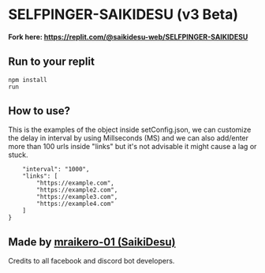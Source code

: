 # SELFPINGER-SAIKIDESU (v3 Beta)


<h4>Fork here: <a href="https://replit.com/@saikidesu-web/SELFPINGER-SAIKIDESU"> https://replit.com/@saikidesu-web/SELFPINGER-SAIKIDESU</a></h4>

<h2>Run to your replit</h2>

```
npm install
run
```

<h2>How to use?</h2>
This is the examples of the object inside setConfig.json, we can customize the delay in interval by using Millseconds (MS) and we can also add/enter more than 100 urls inside "links" but it's not advisable it might cause a lag or stuck.

```{
    "interval": "1000", 
    "links": [
        "https://example.com",
        "https://example2.com",
        "https://example3.com",
        "https://example4.com"
    ]
}
```
<h2>Made by  <a href='https://github.com/mraikero-01'>mraikero-01 (SaikiDesu)</a></h2>

Credits to all facebook and discord bot developers.